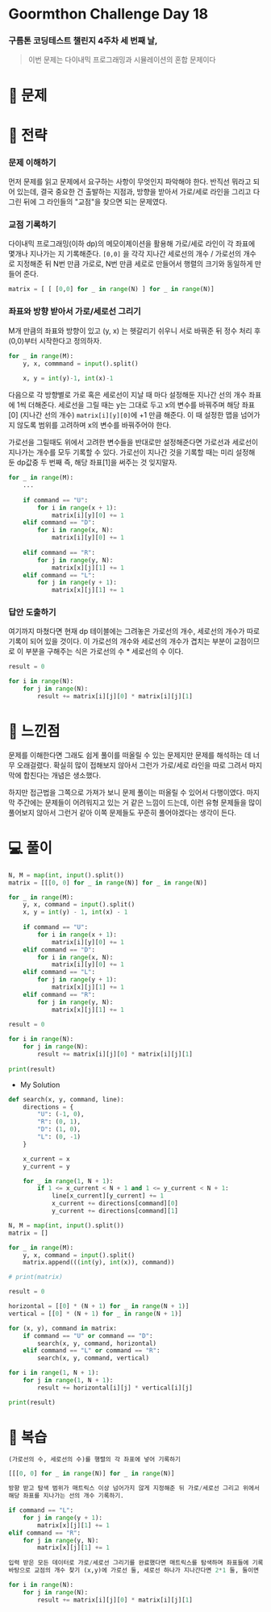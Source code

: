 # Goormthon Challenge Day 18

### 구름톤 코딩테스트 챌린지 4주차 세 번째 날,

> 이번 문제는 다이내믹 프로그래밍과 시뮬레이션의 혼합 문제이다

# 🧩 문제

# 🎯 전략
### 문제 이해하기
먼저 문제를 읽고 문제에서 요구하는 사항이 무엇인지 파악해야 한다. 반직선 뭐라고 되어 있는데, 결국 중요한 건
출발하는 지점과, 방향을 받아서 가로/세로 라인을 그리고 다 그린 뒤에 그 라인들의 "교점"을 찾으면 되는 문제였다.

### 교점 기록하기
다이내믹 프로그래밍(이하 dp)의 메모이제이션을 활용해 가로/세로 라인이 각 좌표에 몇개나 지나가는 지 기록해준다.
`[0,0]` 을 각각 지나간 세로선의 개수 / 가로선의 개수 로 지정해준 뒤 N번 만큼 가로로, N번 만큼 세로로 만들어서
행렬의 크기와 동일하게 만들어 준다.

```python
matrix = [ [ [0,0] for _ in range(N) ] for _ in range(N)]
```

### 좌표와 방향 받아서 가로/세로선 그리기
M개 만큼의 좌표와 방향이 있고 (y, x) 는 헷갈리기 쉬우니 서로 바꿔준 뒤 정수 처리 후 (0,0)부터 시작한다고 정의하자.

```python
for _ in range(M):
    y, x, commmand = input().split()
    
    x, y = int(y)-1, int(x)-1
```

다음으로 각 방향별로 가로 혹은 세로선이 지날 때 마다 설정해둔 지나간 선의 개수 좌표에 1씩 더해준다.
세로선을 그릴 때는 y는 그대로 두고 x의 변수를 바꿔주며 해당 좌표[0] (지나간 선의 개수) `matrix[i][y][0]`에
+1 만큼 해준다. 이 때 설정한 맵을 넘어가지 않도록 범위를 고려하며 x의 변수를 바꿔주어야 한다.

가로선을 그릴때도 위에서 고려한 변수들을 반대로만 설정해준다면 가로선과 세로선이 지나가는 개수를 모두 기록할 수 있다.
가로선이 지나간 것을 기록할 때는 미리 설정해 둔 dp값중 두 번째 즉, 해당 좌표[1]을 써주는 것 잊지말자.

```python
for _ in range(M):
    ...
    
    if command == "U":
        for i in range(x + 1):
            matrix[i][y][0] += 1
    elif command == "D":
        for i in range(x, N):
            matrix[i][y][0] += 1
            
    elif command == "R":
        for j in range(y, N):
            matrix[x][j][1] += 1
    elif command == "L":
        for j in range(y + 1):
            matrix[x][j][1] += 1
```

### 답안 도출하기
여기까지 마쳤다면 현재 dp 테이블에는 그려놓은 가로선의 개수, 세로선의 개수가 따로 기록이 되어 있을 것이다.
이 가로선의 개수와 세로선의 개수가 겹치는 부분이 교점이므로 이 부분을 구해주는 식은 가로선의 수 * 세로선의 수 이다.

```python
result = 0

for i in range(N):
    for j in range(N):
        result += matrix[i][j][0] * matrix[i][j][1]
```

# 📌 느낀점
문제를 이해한다면 그래도 쉽게 풀이를 떠올릴 수 있는 문제지만 문제를 해석하는 데 너무 오래걸렸다.
확실히 많이 접해보지 않아서 그런가 가로/세로 라인을 따로 그려서 마지막에 합친다는 개념은 생소했다.

하지만 접근법을 그쪽으로 가져가 보니 문제 풀이는 떠올릴 수 있어서 다행이였다. 마지막 주간에는 문제들이
어려워지고 있는 거 같은 느낌이 드는데, 이런 유형 문제들을 많이 풀어보지 않아서 그런거 같아 이쪽 문제들도
꾸준히 풀어야겠다는 생각이 든다.

# 💻 풀이
```python
N, M = map(int, input().split())
matrix = [[[0, 0] for _ in range(N)] for _ in range(N)]

for _ in range(M):
    y, x, command = input().split()
    x, y = int(y) - 1, int(x) - 1
    
    if command == "U":
        for i in range(x + 1):
            matrix[i][y][0] += 1
    elif command == "D":
        for i in range(x, N):
            matrix[i][y][0] += 1
    elif command == "L":
        for j in range(y + 1):
            matrix[x][j][1] += 1
    elif command == "R":
        for j in range(y, N):
            matrix[x][j][1] += 1
            
result = 0

for i in range(N):
    for j in range(N):
        result += matrix[i][j][0] * matrix[i][j][1]
        
print(result)
```

- My Solution

```python
def search(x, y, command, line):
	directions = {
		"U": (-1, 0),
		"R": (0, 1),
		"D": (1, 0),
		"L": (0, -1)
	}

	x_current = x
	y_current = y

	for _ in range(1, N + 1):
		if 1 <= x_current < N + 1 and 1 <= y_current < N + 1:
			line[x_current][y_current] += 1
			x_current += directions[command][0]
			y_current += directions[command][1]

N, M = map(int, input().split())
matrix = []

for _ in range(M):
	y, x, command = input().split()
	matrix.append(((int(y), int(x)), command))

# print(matrix)

result = 0

horizontal = [[0] * (N + 1) for _ in range(N + 1)]
vertical = [[0] * (N + 1) for _ in range(N + 1)]

for (x, y), command in matrix:
	if command == "U" or command == "D":
		search(x, y, command, horizontal)
	elif command == "L" or command == "R":
		search(x, y, command, vertical)

for i in range(1, N + 1):
	for j in range(1, N + 1):
		result += horizontal[i][j] * vertical[i][j]

print(result)
```


# 🔖 복습
```python
(가로선의 수, 세로선의 수)를 행렬의 각 좌표에 넣어 기록하기

[[[0, 0] for _ in range(N)] for _ in range(N)]

방향 받고 탐색 범위가 매트릭스 이상 넘어가지 않게 지정해준 뒤 가로/세로선 그리고 위에서 만든 변수에
해당 좌표를 지나가는 선의 개수 기록하기.

if command == "L":
    for j in range(y + 1):
        matrix[x][j][1] += 1
elif command == "R":
    for j in range(y, N):
        matrix[x][j][1] += 1
        
입력 받은 모든 데이터로 가로/세로선 그리기를 완료했다면 매트릭스를 탐색하며 좌표들에 기록된 데이터를
바탕으로 교점의 개수 찾기 (x,y)에 가로선 둘, 세로선 하나가 지나간다면 2*1 둘, 둘이면 2*2가 교점의 개수

for i in range(N):
    for j in range(N):
        result += matrix[i][j][0] * matrix[i][j][1]
```